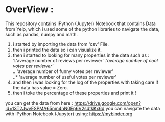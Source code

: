 # OverView : 

This repository contains IPython (Jupyter) Notebook that contains Data from Yelp, which i used some of the python libraries to navigate the data, such as pandas, numpy and math.

1. i started by importing the data from 'csv' File.
2. then i printed the data so i can visualize it.
3. then i started to looking for many properties in the data such as : 
1.'average number of reviews per reviewer'
*.'average number of cool votes per reviewer'  
..* 'average number of funny votes per reviewer'  
..* 'average number of useful votes per reviewer'  
4. and then i was looking for the log of the properties with taking care if the data has value = Zero.
5. then i toke the percentage of these properties and print it !


you can get the data from here : https://drive.google.com/open?id=13T2JwvESPMA65nm4nN0Ep6V2sdtkKx6d
you can navigate the data with IPython Notebook (Jupyter) using: https://mybinder.org
